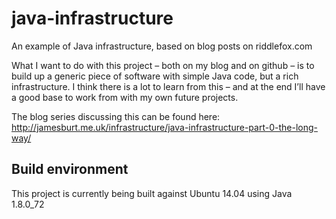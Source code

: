 # java-infrastructure
An example of Java infrastructure, based on blog posts on riddlefox.com

What I want to do with this project – both on my blog and on github – is to build up a generic piece of 
software with simple Java code, but a rich infrastructure. I think there is a lot to learn from this – 
and at the end I’ll have a good base to work from with my own future projects.

The blog series discussing this can be found here:
http://jamesburt.me.uk/infrastructure/java-infrastructure-part-0-the-long-way/

## Build environment

This project is currently being built against Ubuntu 14.04 using Java 1.8.0_72
